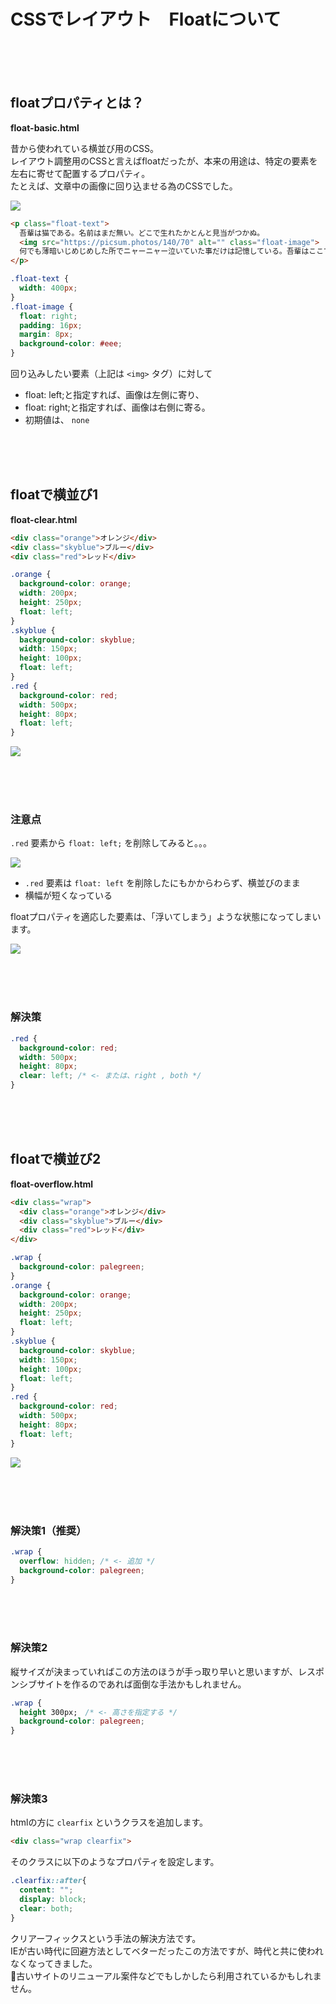# CSSでレイアウト　Floatについて

<br><br><br>

## floatプロパティとは？

**float-basic.html**

昔から使われている横並び用のCSS。  
レイアウト調整用のCSSと言えばfloatだったが、本来の用途は、特定の要素を左右に寄せて配置するプロパティ。  
たとえば、文章中の画像に回り込ませる為のCSSでした。  


![](https://laro.jp/wp-content/uploads/2019/11/lesson-css-float1.png)


```html
<p class="float-text">
  吾輩は猫である。名前はまだ無い。どこで生れたかとんと見当がつかぬ。
  <img src="https://picsum.photos/140/70" alt="" class="float-image">
  何でも薄暗いじめじめした所でニャーニャー泣いていた事だけは記憶している。吾輩はここで始めて人間というものを見た。しかもあとで聞くとそれは書生という人間中で一番獰悪な種族であったそうだ。この書生というのは時々我々を捕えて煮て食うという話である。しかしその当時は何という考もなかったから別段恐しいとも思わなかった。ただ彼の掌に載せられてス
</p>
```
```css
.float-text {
  width: 400px;
}
.float-image {
  float: right;
  padding: 16px;
  margin: 8px;
  background-color: #eee;
}
```

回り込みしたい要素（上記は `<img>` タグ）に対して

- float: left;と指定すれば、画像は左側に寄り、
- float: right;と指定すれば、画像は右側に寄る。
- 初期値は、 `none` 

<br><br><br>

## floatで横並び1

**float-clear.html**

```html
<div class="orange">オレンジ</div>
<div class="skyblue">ブルー</div>
<div class="red">レッド</div>
```
```css
.orange {
  background-color: orange;
  width: 200px;
  height: 250px;
  float: left;
}
.skyblue {
  background-color: skyblue;
  width: 150px;
  height: 100px;
  float: left;
}
.red {
  background-color: red;
  width: 500px;
  height: 80px;
  float: left;
}
```

![](https://laro.jp/wp-content/uploads/2019/11/lesson-css-float2.png)

<br><br><br>

### 注意点

`.red`  要素から  `float: left;`  を削除してみると。。。


![](https://laro.jp/wp-content/uploads/2019/11/lesson-css-float3.png)



-  `.red`  要素は  `float: left`  を削除したにもかからわらず、横並びのまま
- 横幅が短くなっている

floatプロパティを適応した要素は、「浮いてしまう」ような状態になってしまいます。




![](https://laro.jp/wp-content/uploads/2019/11/lesson-css-float4.png)

<br><br><br>

### 解決策

```css
.red {
  background-color: red;
  width: 500px;
  height: 80px;
  clear: left; /* <- または、right , both */
}
```

<br><br><br>

## floatで横並び2

**float-overflow.html**

```html
<div class="wrap">
  <div class="orange">オレンジ</div>
  <div class="skyblue">ブルー</div>
  <div class="red">レッド</div>
</div>
```
```css
.wrap {
  background-color: palegreen;
}
.orange {
  background-color: orange;
  width: 200px;
  height: 250px;
  float: left;
}
.skyblue {
  background-color: skyblue;
  width: 150px;
  height: 100px;
  float: left;
}
.red {
  background-color: red;
  width: 500px;
  height: 80px;
  float: left;
}
```


![](https://laro.jp/wp-content/uploads/2019/11/lesson-css-float5.png)

<br><br><br>

### 解決策1（推奨）
```css
.wrap {
  overflow: hidden; /* <- 追加 */
  background-color: palegreen;
}
```
<br><br><br>

### 解決策2
縦サイズが決まっていればこの方法のほうが手っ取り早いと思いますが、レスポンシブサイトを作るのであれば面倒な手法かもしれません。

```css
.wrap {
  height 300px;　/* <- 高さを指定する */
  background-color: palegreen;
}
```
<br><br><br>

### 解決策3

htmlの方に `clearfix` というクラスを追加します。

```html
<div class="wrap clearfix">
```

そのクラスに以下のようなプロパティを設定します。

```css
.clearfix::after{
  content: "";
  display: block;
  clear: both;
}
```

クリアーフィックスという手法の解決方法です。  
IEが古い時代に回避方法としてベターだったこの方法ですが、時代と共に使われなくなってきました。  
古いサイトのリニューアル案件などでもしかしたら利用されているかもしれません。  